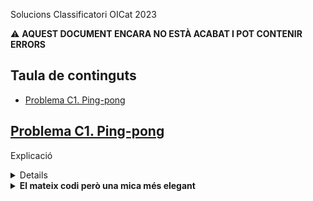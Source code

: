  Solucions Classificatori OICat 2023

:warning: __AQUEST DOCUMENT ENCARA NO ESTÀ ACABAT I POT CONTENIR ERRORS__

## Taula de continguts
* [Problema C1. Ping-pong](#C1)


## [Problema C1. Ping-pong](https://jutge.org/problems/) <a name="C1"/>

Explicació

<details>
  <summary><b>Codi</b></summary>

```cpp
#include <iostream>
using namespace std;
int main() {
    int a, b;
    while(cin >> a >> b) {
        if(a > 21 or b > 21) {
            if(abs(a-b) == 2) {
                cout << "SI" << endl;
            } 
            else {
                cout << "NO" << endl;
            }
        }
        else if(a == 21) {
            if(b <= 19) {
                cout << "SI" << endl;
            }
            else {
                cout << "NO" << endl;
            }
        }
        else if(b == 21) {
            if(a <= 19) {
                cout << "SI" << endl;
            }
            else {
                cout << "NO" << endl;
            }
        }
        else {
            cout << "NO" << endl;
        } 
    }
}
```
</details>
<details>
  <summary><b>El mateix codi però una mica més elegant</b></summary>

```cpp
#include <iostream>
using namespace std;
int main() {
    int a, b;
    while(cin >> a >> b) {
        if(a < b) swap(a, b);
        if(a > 21) cout << (a-b == 2? "SI" : "NO") << endl;
        else if(a == 21) cout << (b <= 19? "SI" : "NO") << endl;
        else cout << "NO" << endl;
    }
}
```
</details>